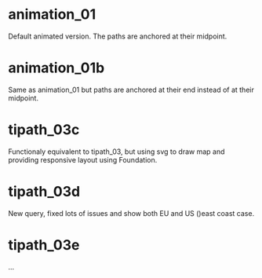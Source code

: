 # animation_01

Default animated version. The paths are anchored at their midpoint.

# animation_01b

Same as animation_01 but paths are anchored at their end instead of at their midpoint.

# tipath_03c

Functionaly equivalent to tipath_03, but using svg to draw map and providing responsive layout using Foundation.

# tipath_03d

New query, fixed lots of issues and show both EU and US ()east coast case.

# tipath_03e

...

